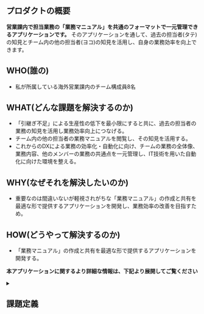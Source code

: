 ## プロダクトの概要
**営業課内で担当業務の「業務マニュアル」を共通のフォーマットで一元管理できるアプリケーションです。**
そのアプリケーションを通して、過去の担当者(タテ)の知見とチーム内の他の担当者(ヨコ)の知見を活用し、自身の業務効率を向上できます。

## WHO(誰の)

- 私が所属している海外営業課内のチーム構成員8名

## WHAT(どんな課題を解決するのか)

- 「引継ぎ不足」による生産性の低下を最小限にすると共に、過去の担当者の業務の知見を活用し業務効率向上につなげる。
- チーム内の他の担当者の業務マニュアルを閲覧し、その知見を活用する。
- これからのDXによる業務の効率化・自動化に向け、チームの業務の全体像、業務内容、他のメンバーの業務の共通点を一元管理し、IT技術を用いた自動化に向けた環境を整える。

## WHY(なぜそれを解決したいのか)

- 重要なのは間違いないが軽視されがちな「業務マニュアル」の作成と共有を最適な形で提供するアプリケーションを開発し、業務効率の改善を目指すため。

## HOW(どうやって解決するのか)

- 「業務マニュアル」の作成と共有を最適な形で提供するアプリケーションを開発する。

**本アプリケーションに関するより詳細な情報は、下記より展開してご覧ください**

<details>
<summary><h2>課題定義</h2></summary>

<details>
<summary><h3>業務分析</3></summary>　　

#### ユーザーの基本情報
- 業種：メーカー
- 職種：海外営業
- 具体的な仕事内容：担当エリアの現地法人や販売代理店に対する・販売戦略企画・商品提案・生産調整・受発注、供給管理・予実管理、売掛金管理等・貿易実務業務。（例）Aさんはベトナム担当。Bさんはインド担当。

#### ターゲット

- 海外営業業務を行う私と同じチームの課員8名

#### ターゲットが抱える課題

●引継ぎの軽視
- 人の出入りの激しさ
  私が所属している課では、駐在・転勤・中途入社が多く、人の出入りが非常に激しい(実際私のチームで所属歴が一番長いのは入社3年目)にもかかわらず、引き継ぎが不十分なため、引継ぎのたびに生産性が低下し、引き継ぎ不足によるトラブルも多い。
- 引継ぎ資料の作成方法とフォーマット
  引継ぎ資料は現在Excelで作成することが多いが、人によって引継ぎ資料の内容・量・質・フォーマットにばらつきがあり、前任者の資料作成能力・引き継ぎの熱意の如何によって、引き継ぎの効率性が左右される。
- 過去の知見を活かせない
  引継ぎ資料は前任者のものしか残っておらず、それ以前の担当者の知見は活かせない。残しておくべき知見と新しくアップデートする点の分別が必要
●他チームメンバーの業務内容の不透明さ
- チームの全員が担当する国は違えど、同じ仕事（貿易管理・収益管理・伝票処理・・）をしているにもかかわらず、お互いの仕事内容を把握できる手段がなく、トラブルや困ったことがあった際に他の担当者の知見を活かせない。
- 自分の業務内で困ったことがあった際に、他の担当者に相談することが多い。ただ他の国で今まで同様の困り事が起き、マニュアル化されていることも多く、共有されていれば他の担当者に聞く手間や時間を省ける
●DXによる業務効率化・自動化の際の弊害
- DX施作により業務の効率化、自動化をする際に、チームの業務の全体像、業務内容、他のメンバーの業務の共通点などが分からないため、効率が悪い。


<details>
<summary><h2>要件定義</h2></summary>　　　

<details>
<summary><h3>課題解決の目的</3></summary>　　

#### なぜその課題を解決したいのか

●過去の担当者と現在の他の国の担当者の知見を活用できるための仕組み作りをするため
- 私自身が引継ぎをほとんどなされないまま現在の業務を担当し、引継ぎ不足によるトラブルに悩まされてきたため。
- 今年の2月に貿易トラブルで日本円にして25万円の損失を出してしまったが、3年前に同様のトラブルがあったことが、資料に残されており最近偶然発見した。マニュアルを一元管理していれば、貿易トラブルは防げたという反省のため。
- DX施作の一環として、チームメンバーに改善したい業務の聞き取り調査を行った際に、「引継ぎの軽視」を挙げた人が多かったため（4/8名）
- 昨年の10月にチームメンバーの一人が急遽体調不良で長期休みを取った際に、チームメンバーで仕事を分担し引き継いだが、不完全な引き継ぎマニュアルにより、業務が止まってしまうことがままあったため。


<details>
<summary><h3>課題解決の方法</3></summary>　　

#### どのように解決するか

●機能面
- チームメンバー8人が、自身の担当業務のマニュアルを共通のフォーマットで手軽に作成し、アプリケーション上で一元管理する。お互いの業務内容を可視化し、他のメンバーの知見を自身の業務に活かす。また後任者の引き継ぎを効率的かつ円滑にする。
- ワード検索機能を実装し、調べたいマニュアルをすぐに検索できるようにする。
- 月間スケジュールを表示し、自身の業務のスケジュールを一覧で見れるようにする。またそこからクリックするだけで具体的な業務マニュアルのページに飛べるようにし、操作性を高くする。
- お気に入り機能をつけ、よく閲覧するマニュアルのページをすぐに見れるようにする。
- 定期的(四半期に一度？)に通知をし、内容の更新をしてもらう。

